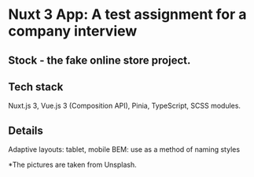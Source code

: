 # Nuxt 3 App: A test assignment for a company interview
## Stock - the fake online store project.

## Tech stack

Nuxt.js 3, Vue.js 3 (Composition API), Pinia, TypeScript, SCSS modules.

## Details
Adaptive layouts: tablet, mobile
BEM: use as a method of naming styles

*The pictures are taken from Unsplash.


